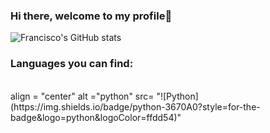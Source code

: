 ### Hi there, welcome to my profile👋
![Francisco's GitHub stats](https://github-readme-stats.vercel.app/api?username=fmatos23&show_icons=true&theme=radical)

### Languages you can find:
<div style="display: inline_block"><br/>
  <im> align = "center" alt ="python" src= "![Python](https://img.shields.io/badge/python-3670A0?style=for-the-badge&logo=python&logoColor=ffdd54)"</im>
</div>
<!--
**fmatos23/fmatos23** is a ✨ _special_ ✨ repository because its `README.md` (this file) appears on your GitHub profile.

Here are some ideas to get you started:

- 🔭 I’m currently working on ...
- 🌱 I’m currently learning ...
- 👯 I’m looking to collaborate on ...
- 🤔 I’m looking for help with ...
- 💬 Ask me about ...
- 📫 How to reach me: ...
- 😄 Pronouns: ...
- ⚡ Fun fact: ...
-->
